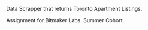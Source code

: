 Data Scrapper that returns Toronto Apartment Listings.

Assignment for Bitmaker Labs. Summer Cohort.